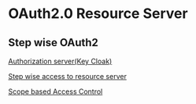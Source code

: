 # OAuth2.0 Resource Server

## Step wise OAuth2 

[Authorization server(Key Cloak)](https://github.com/arun786/oauthresourceserver/blob/main/KeyCloakServerConfiguration.md)

[Step wise access to resource server](https://github.com/arun786/oauthresourceserver/blob/main/StepwiseAccessToResourceServer.md)

[Scope based Access Control](https://github.com/arun786/oauthresourceserver/blob/main/ScopeBasedOauth.md)


  